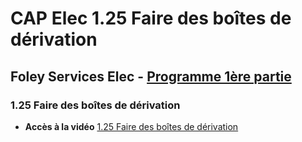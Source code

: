 # CAP Elec 1.25 Faire des boîtes de dérivation
## Foley Services Elec - [Programme 1ère partie](../1ere_partie/README.md)

### 1.25 Faire des boîtes de dérivation

- **Accès à la vidéo** [1.25 Faire des boîtes de dérivation](https://youtu.be/6ADzZg6S6-4)

#### 
